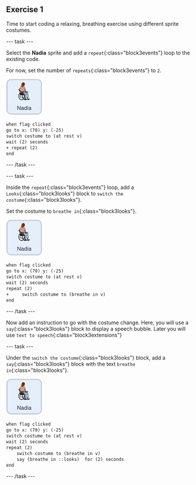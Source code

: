 ## Exercise 1

Time to start coding a relaxing, breathing exercise using different sprite costumes.

--- task ---

Select the **Nadia** sprite and add a `repeat`{:class="block3events"} loop to the existing code.

For now, set the number of `repeats`{:class="block3events"} to `2`.

![Nadia sprite icon](images/nadia_sprite.png)

```blocks3
when flag clicked
go to x: (70) y: (-25)
switch costume to (at rest v)
wait (2) seconds
+ repeat (2)
end
```

--- /task ---

--- task ---

Inside the `repeat`{:class="block3events"} loop, add a `Looks`{:class="block3looks"} block to `switch the costume`{:class="block3looks"}.

Set the costume to `breathe in`{:class="block3looks"}.

![Nadia sprite icon](images/nadia_sprite.png)

```blocks3
when flag clicked
go to x: (70) y: (-25)
switch costume to (at rest v)
wait (2) seconds
repeat (2)
+     switch costume to (breathe in v)
end
```

--- /task ---

Now add an instruction to go with the costume change. Here, you will use a `say`{:class="block3looks"} block to display a speech bubble. Later you will use `text to speech`{:class="block3extensions"}

--- task ---

Under the `switch the costume`{:class="block3looks"} block, add a `say`{:class="block3looks"} block with the text `breathe in`{:class="block3looks"}.

![Nadia sprite icon](images/nadia_sprite.png)

```blocks3
when flag clicked
go to x: (70) y: (-25)
switch costume to (at rest v)
wait (2) seconds
repeat (2)
    switch costume to (breathe in v)
    say (breathe in ::looks)  for (2) seconds
end
```

--- /task ---

